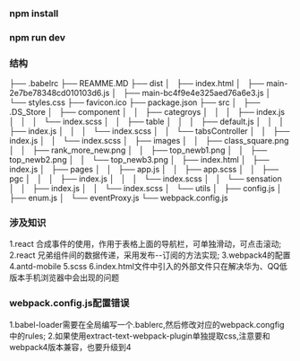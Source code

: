 ### npm install 
### npm run dev
### 结构
├── .babelrc
├── REAMME.MD
├── dist
│   ├── index.html
│   ├── main-2e7be78348cd010103d6.js
│   ├── main-bc4f9e4e325aed76a6e3.js
│   └── styles.css
├── favicon.ico
├── package.json
├── src
│   ├── .DS_Store
│   ├── component
│   │   ├── categroys
│   │   │   ├── index.js
│   │   │   └── index.scss
│   │   ├── table
│   │   │   ├── default.js
│   │   │   ├── index.js
│   │   │   └── index.scss
│   │   └── tabsController
│   │       ├── index.js
│   │       └── index.scss
│   ├── images
│   │   ├── class_square.png
│   │   ├── rank_more_new.png
│   │   ├── top_newb1.png
│   │   ├── top_newb2.png
│   │   └── top_newb3.png
│   ├── index.html
│   ├── index.js
│   ├── pages
│   │   ├── app.js
│   │   ├── app.scss
│   │   ├── pgc
│   │   │   ├── index.js
│   │   │   └── index.scss
│   │   └── sensation
│   │       ├── index.js
│   │       └── index.scss
│   └── utils
│       ├── config.js
│       ├── enum.js
│       └── eventProxy.js
└── webpack.config.js
### 涉及知识
1.react 合成事件的使用，作用于表格上面的导航栏，可单独滑动，可点击滚动;
2.react 兄弟组件间的数据传递，采用发布--订阅的方法实现;
3.webpack4的配置
4.antd-mobile
5.scss
6.index.html文件中引入的外部文件只在解决华为、QQ低版本手机浏览器中会出现的问题
### webpack.config.js配置错误
1.babel-loader需要在全局编写一个.bablerc,然后修改对应的webpack.congfig中的rules;
2.如果使用extract-text-webpack-plugin单独提取css,注意要和webpack4版本兼容，也要升级到4
